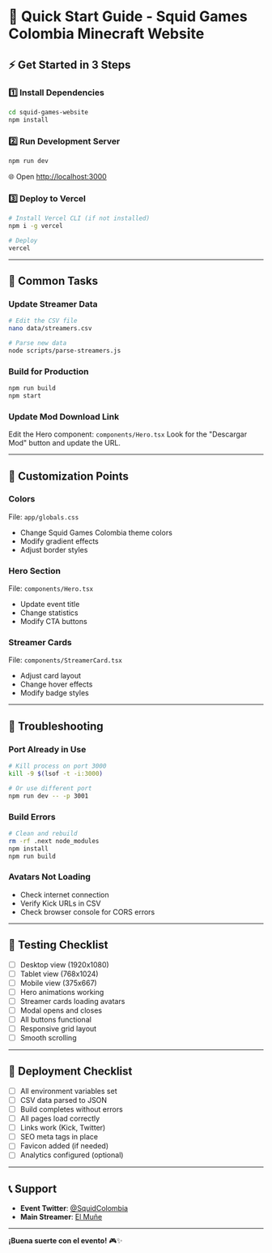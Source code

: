 # 🚀 Quick Start Guide - Squid Games Colombia Minecraft Website

## ⚡ Get Started in 3 Steps

### 1️⃣ Install Dependencies
```bash
cd squid-games-website
npm install
```

### 2️⃣ Run Development Server
```bash
npm run dev
```
🌐 Open [http://localhost:3000](http://localhost:3000)

### 3️⃣ Deploy to Vercel
```bash
# Install Vercel CLI (if not installed)
npm i -g vercel

# Deploy
vercel
```

---

## 📝 Common Tasks

### Update Streamer Data
```bash
# Edit the CSV file
nano data/streamers.csv

# Parse new data
node scripts/parse-streamers.js
```

### Build for Production
```bash
npm run build
npm start
```

### Update Mod Download Link
Edit the Hero component: `components/Hero.tsx`
Look for the "Descargar Mod" button and update the URL.

---

## 🎨 Customization Points

### Colors
File: `app/globals.css`
- Change Squid Games Colombia theme colors
- Modify gradient effects
- Adjust border styles

### Hero Section
File: `components/Hero.tsx`
- Update event title
- Change statistics
- Modify CTA buttons

### Streamer Cards
File: `components/StreamerCard.tsx`
- Adjust card layout
- Change hover effects
- Modify badge styles

---

## 🐛 Troubleshooting

### Port Already in Use
```bash
# Kill process on port 3000
kill -9 $(lsof -t -i:3000)

# Or use different port
npm run dev -- -p 3001
```

### Build Errors
```bash
# Clean and rebuild
rm -rf .next node_modules
npm install
npm run build
```

### Avatars Not Loading
- Check internet connection
- Verify Kick URLs in CSV
- Check browser console for CORS errors

---

## 📱 Testing Checklist

- [ ] Desktop view (1920x1080)
- [ ] Tablet view (768x1024)
- [ ] Mobile view (375x667)
- [ ] Hero animations working
- [ ] Streamer cards loading avatars
- [ ] Modal opens and closes
- [ ] All buttons functional
- [ ] Responsive grid layout
- [ ] Smooth scrolling

---

## 🚢 Deployment Checklist

- [ ] All environment variables set
- [ ] CSV data parsed to JSON
- [ ] Build completes without errors
- [ ] All pages load correctly
- [ ] Links work (Kick, Twitter)
- [ ] SEO meta tags in place
- [ ] Favicon added (if needed)
- [ ] Analytics configured (optional)

---

## 📞 Support

- **Event Twitter**: [@SquidColombia](https://x.com/SquidColombia)
- **Main Streamer**: [El Muñe](https://kick.com/elmune)

---

**¡Buena suerte con el evento!** 🎮✨